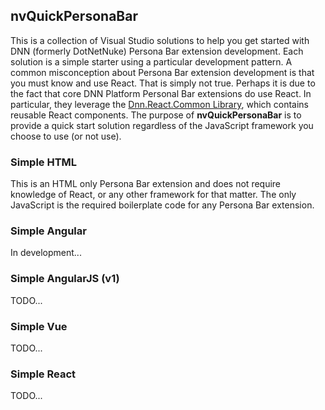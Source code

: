 ## nvQuickPersonaBar
This is a collection of Visual Studio solutions to help you get started with DNN (formerly DotNetNuke) Persona Bar extension development.
Each solution is a simple starter using a particular development pattern.  A common misconception about Persona Bar extension development
is that you must know and use React.  That is simply not true.  Perhaps it is due to the fact that core DNN Platform Personal Bar extensions 
do use React.  In particular, they leverage the [Dnn.React.Common Library](https://github.com/dnnsoftware/Dnn.React.Common), which contains 
reusable React components.  The purpose of **nvQuickPersonaBar** is to provide a quick start solution regardless of the JavaScript framework 
you choose to use (or not use).

### Simple HTML
This is an HTML only Persona Bar extension and does not require knowledge of React, or any other framework for that matter.  The only 
JavaScript is the required boilerplate code for any Persona Bar extension.

### Simple Angular
In development...

### Simple AngularJS (v1)
TODO...

### Simple Vue
TODO...

### Simple React
TODO...